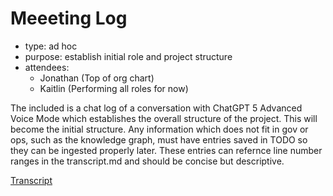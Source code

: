 # Meeeting Log
- type: ad hoc
- purpose: establish initial role and project structure
- attendees:
  - Jonathan (Top of org chart)
  - Kaitlin (Performing all roles for now)

The included is a chat log of a conversation with ChatGPT 5 Advanced Voice Mode which establishes the overall structure of the project.  This will become the initial structure. Any information which does not fit in gov or ops, such as the knowledge graph, must have entries saved in TODO so they can be ingested properly later. These entries can refernce line number ranges in the transcript.md and should be concise but descriptive.

[Transcript](2025-09-03-initial-setup/transcript.md)